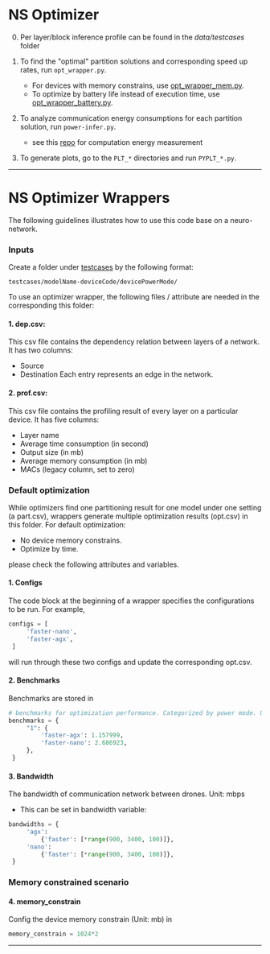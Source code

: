 # NS Optimizer
0. Per layer/block inference profile can be found in the *data/testcases* folder

1. To find the "optimal" partition solutions and corresponding speed up rates, run `opt_wrapper.py`.
   - For devices with memory constrains, use [opt_wrapper_mem.py](opt_wrapper_mem.py).
   - To optimize by battery life instead of execution time, use [opt_wrapper_battery.py](opt_wrapper_battery.py).

2. To analyze communication energy consumptions for each partition solution, run `power-infer.py`.
   - see this [repo](https://github.com/huanchen-stack/tegraWATTS.git) for computation energy measurement 

3. To generate plots, go to the `PLT_*` directories and run `PYPLT_*.py`.

---

# NS Optimizer Wrappers

The following guidelines illustrates how to use this code base on a neuro-network. 

### Inputs
Create a folder under [testcases](testcases) by the following format:
```shell
testcases/modelName-deviceCode/devicePowerMode/
```

To use an optimizer wrapper, the following files / attribute are needed in the corresponding this folder:

#### 1. dep.csv:
This csv file contains the dependency relation between layers of a network. It has two columns: 
- Source 
- Destination
Each entry represents an edge in the network.
#### 2. prof.csv: 
This csv file contains the profiling result of every layer on a particular device. It has five columns:
- Layer name
- Average time consumption (in second)
- Output size (in mb)
- Average memory consumption (in mb)
- MACs (legacy column, set to zero)

### Default optimization 
While optimizers find one partitioning result for one model under one setting (a part.csv), wrappers generate multiple optimization results (opt.csv) in this folder. For default optimization:
- No device memory constrains. 
- Optimize by time.

please check the following attributes and variables.  

#### 1. Configs
The code block at the beginning of a wrapper specifies the configurations to be run. For example,
```python
configs = [
     'faster-nano',
     'faster-agx',
 ]
```
will run through these two configs and update the corresponding opt.csv.
#### 2. Benchmarks
Benchmarks are stored in 
```python
# benchmarks for optimization performance. Categorized by power mode. Unit: second
benchmarks = {
     "1": {
         'faster-agx': 1.157999,
         'faster-nano': 2.686923,
     },
 }
```
#### 3. Bandwidth
The bandwidth of communication network between drones. Unit: mbps
* This can be set in bandwidth variable:
```python
bandwidths = {
     'agx':
         {'faster': [*range(900, 3400, 100)]},
     'nano':
         {'faster': [*range(900, 3400, 100)]},
 }
```
### Memory constrained scenario
#### 4. memory_constrain
Config the device memory constrain (Unit: mb) in 
```python
memory_constrain = 1024*2
```
---



